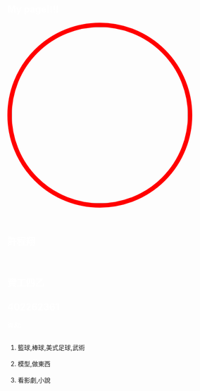 <link href="https://fonts.googleapis.com/css?family=Lobster" rel="stylesheet" type="text/css">
<style>
  .white-text {
    color: white;
  }

  h2 {
    font-family: Lobster, Monospace;
  }

  p {
    font-size: 16px;
    font-family: Monospace;
  }
  .thick-red-border {
    border-color: red;
    border-width: 10px;
    border-style: solid;
    border-radius: 50%;
  }
.smaller-image {
    width: 400px;
  }
</style>
<body style="background: url( http://bit.ly/2nTJeGN) no-repeat fixed; background-size: cover;"> 

<div class="container-fluid">
  <h2 class="white-text">My page!!!!</h2>

  <img class="smaller-image thick-red-border" src="http://bit.ly/2nk8lzP">

  
  <h2 class="white-text">許程翔</h2>
  <h2 class="white-text">資工四乙</h2>
  <h2 class="white-text">402262361</h2>
<p class="white-text">興趣:</p>
  <ol>
    <li>籃球,棒球,美式足球,武術</li>
    <li>模型,做東西</li>
    <li>看影劇,小說</li>
  </ol>
</div>
